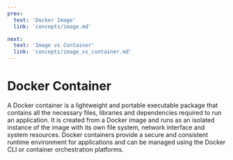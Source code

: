 ```yaml
---
prev:
  text: 'Docker Image'
  link: 'concepts/image.md'

next:
  text: 'Image vs Container'
  link: 'concepts/image_vs_container.md'
---
```


# Docker Container

A Docker container is a lightweight and portable executable package that contains all the necessary files, libraries and dependencies required to run an application. It is created from a Docker image and runs as an isolated instance of the image with its own file system, network interface and system resources. Docker containers provide a secure and consistent runtime environment for applications and can be managed using the Docker CLI or container orchestration platforms.
